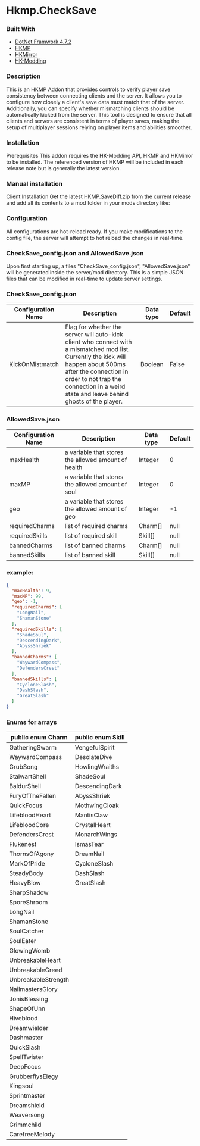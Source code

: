 # Hkmp.CheckSave

### Built With

* [DotNet Framwork 4.7.2](https://dotnet.microsoft.com/en-us/download/dotnet-framework/net472)
* [HKMP](https://github.com/Extremelyd1/HKMP)
* [HKMirror](https://github.com/TheMulhima/HKMirror/)
* [HK-Modding](https://hk-modding.github.io/api/api/index.html)

### Description
This is an HKMP Addon that provides controls to verify player save consistency between connecting clients and the server. It allows you to configure how closely a client's save data must match that of the server. Additionally, you can specify whether mismatching clients should be automatically kicked from the server. This tool is designed to ensure that all clients and servers are consistent in terms of player saves, making the setup of multiplayer sessions relying on player items and abilities smoother.

### Installation
Prerequisites
This addon requires the HK-Modding API, HKMP and HKMirror to be installed. The referenced version of HKMP will be included in each release note but is generally the latest version.

### Manual installation
Client Installation
Get the latest HKMP.SaveDiff.zip from the current release and add all its contents to a mod folder in your mods directory like:

### Configuration
All configurations are hot-reload ready. If you make modifications to the config file, the server will attempt to hot reload the changes in real-time.

### CheckSave_config.json and AllowedSave.json
Upon first starting up, a files "CheckSave_config.json", "AllowedSave.json" will be generated inside the server/mod directory. This is a simple JSON files that can be modified in real-time to update server settings.

### CheckSave_config.json

| Configuration Name  | Description                                                                                                                                                                                                                                           | Data type | Default |
|---------------------|-------------------------------------------------------------------------------------------------------------------------------------------------------------------------------------------------------------------------------------------------------|-----------|---------|
| KickOnMistmatch     | Flag for whether the server will auto-kick client who connect with a mismatched mod list. Currently the kick will happen about 500ms after the connection in order to not trap the connection in a weird state and leave behind ghosts of the player. | Boolean   | False   |

### AllowedSave.json

| Configuration Name  | Description                                         | Data type   | Default |
|---------------------|-----------------------------------------------------|-------------|---------|
| maxHealth           | a variable that stores the allowed amount of health | Integer     | 0       |
| maxMP               | a variable that stores the allowed amount of soul   | Integer     | 0       |
| geo                 | a variable that stores the allowed amount of geo    | Integer     | -1      |
| requiredCharms      | list of required charms                             | Charm[]     | null    |
| requiredSkills      | list of required skill                              | Skill[]     | null    |
| bannedCharms        | list of banned charms                               | Charm[]     | null    |
| bannedSkills        | list of banned skill                                | Skill[]     | null    |

### example:
```json
{
  "maxHealth": 9,
  "maxMP": 99,
  "geo": -1,
  "requiredCharms": [
    "LongNail",
    "ShamanStone"
  ],
  "requiredSkills": [
    "ShadeSoul",
    "DescendingDark",
    "AbyssShriek"
  ],
  "bannedCharms": [
    "WaywardCompass",
    "DefendersCrest"
  ],
  "bannedSkills": [
    "CycloneSlash",
    "DashSlash",
    "GreatSlash"
  ]
}
```
### Enums for arrays
|  public enum Charm  | public enum Skill |
| ------------------- | ----------------- |
| GatheringSwarm      | VengefulSpirit    |
| WaywardCompass      | DesolateDive      |
| GrubSong            | HowlingWraiths    |
| StalwartShell       | ShadeSoul         |
| BaldurShell         | DescendingDark    |
| FuryOfTheFallen     | AbyssShriek       |
| QuickFocus          | MothwingCloak     |
| LifebloodHeart      | MantisClaw        |
| LifebloodCore       | CrystalHeart      |
| DefendersCrest      | MonarchWings      |
| Flukenest           | IsmasTear         |
| ThornsOfAgony       | DreamNail         |
| MarkOfPride         | CycloneSlash      |
| SteadyBody          | DashSlash         |
| HeavyBlow           | GreatSlash        |
| SharpShadow         |   |
| SporeShroom         |   |
| LongNail            |   |
| ShamanStone         |   |
| SoulCatcher         |   |
| SoulEater           |   |
| GlowingWomb         |   |
| UnbreakableHeart    |   |
| UnbreakableGreed    |   |
| UnbreakableStrength |   |
| NailmastersGlory    |   |
| JonisBlessing       |   |
| ShapeOfUnn          |   |
| Hiveblood           |   |
| Dreamwielder        |   |
| Dashmaster          |   |
| QuickSlash          |   |
| SpellTwister        |   |
| DeepFocus           |   |
| GrubberflysElegy    |   |
| Kingsoul            |   |
| Sprintmaster        |   |
| Dreamshield         |   |
| Weaversong          |   |
| Grimmchild          |   |
| CarefreeMelody      |   |

